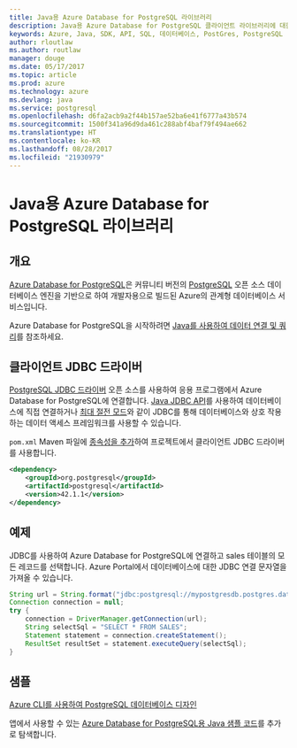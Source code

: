 ```yaml
---
title: Java용 Azure Database for PostgreSQL 라이브러리
description: Java용 Azure Database for PostgreSQL 클라이언트 라이브러리에 대한 참조 설명서
keywords: Azure, Java, SDK, API, SQL, 데이터베이스, PostGres, PostgreSQL
author: rloutlaw
ms.author: routlaw
manager: douge
ms.date: 05/17/2017
ms.topic: article
ms.prod: azure
ms.technology: azure
ms.devlang: java
ms.service: postgresql
ms.openlocfilehash: d6fa2acb9a2f44b157ae52ba6e41f6777a43b574
ms.sourcegitcommit: 1500f341a96d9da461c288abf4baf79f494ae662
ms.translationtype: HT
ms.contentlocale: ko-KR
ms.lasthandoff: 08/28/2017
ms.locfileid: "21930979"
---
```

# <a name="azure-database-for-postgresql-libraries-for-java"></a>Java용 Azure Database for PostgreSQL 라이브러리

## <a name="overview"></a>개요

[Azure Database for PostgreSQL](/azure/sql-database/sql-database-technical-overview)은 커뮤니티 버전의 [PostgreSQL](https://www.postgresql.org/) 오픈 소스 데이터베이스 엔진을 기반으로 하여 개발자용으로 빌드된 Azure의 관계형 데이터베이스 서비스입니다.

Azure Database for PostgreSQL을 시작하려면 [Java를 사용하여 데이터 연결 및 쿼리](/azure/postgresql/connect-java)를 참조하세요.

## <a name="client-jdbc-driver"></a>클라이언트 JDBC 드라이버

[PostgreSQL JDBC 드라이버](https://jdbc.postgresql.org/) 오픈 소스를 사용하여 응용 프로그램에서 Azure Database for PostgreSQL에 연결합니다. [Java JDBC API](https://docs.oracle.com/javase/8/docs/technotes/guides/jdbc/)를 사용하여 데이터베이스에 직접 연결하거나 [최대 절전 모드](http://hibernate.org/)와 같이 JDBC를 통해 데이터베이스와 상호 작용하는 데이터 액세스 프레임워크를 사용할 수 있습니다.

`pom.xml` Maven 파일에 [종속성을 추가](https://maven.apache.org/guides/getting-started/index.html#How_do_I_use_external_dependencies)하여 프로젝트에서 클라이언트 JDBC 드라이버를 사용합니다.  

```XML
<dependency>
    <groupId>org.postgresql</groupId>
    <artifactId>postgresql</artifactId>
    <version>42.1.1</version>
</dependency>
```   

## <a name="example"></a>예제

JDBC를 사용하여 Azure Database for PostgreSQL에 연결하고 sales 테이블의 모든 레코드를 선택합니다. Azure Portal에서 데이터베이스에 대한 JDBC 연결 문자열을 가져올 수 있습니다.

```java
String url = String.format("jdbc:postgresql://mypostgresdb.postgres.database.azure.com:5432/mydb?user=frank@mypostgresdb&password=AbCdEfGhIjK&ssl=true");
Connection connection = null;
try {
    connection = DriverManager.getConnection(url);
    String selectSql = "SELECT * FROM SALES";
    Statement statement = connection.createStatement();
    ResultSet resultSet = statement.executeQuery(selectSql);
}
```

## <a name="samples"></a>샘플

[Azure CLI를 사용하여 PostgreSQL 데이터베이스 디자인](https://docs.microsoft.com/azure/postgresql/tutorial-design-database-using-azure-cli) 

앱에서 사용할 수 있는 [Azure Database for PostgreSQL용 Java 샘플 코드](https://azure.microsoft.com/resources/samples/?platform=java&term=postgres)를 추가로 탐색합니다.
